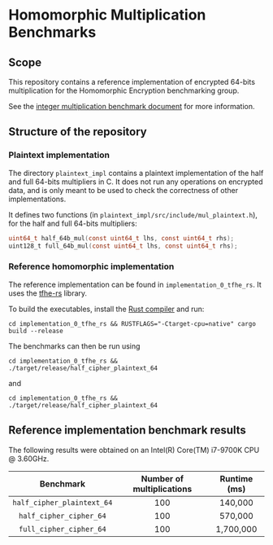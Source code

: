 # Homomorphic Multiplication Benchmarks

## Scope

This repository contains a reference implementation of encrypted 64-bits multiplication for the Homomorphic Encryption benchmarking group. 

See the [integer multiplication benchmark document](https://docs.google.com/document/d/1HPHmBfDscTtQAiRGlYV3upykSgK_GOkTg-_Sy41SSAQ/edit?usp=sharing) for more information.

## Structure of the repository

### Plaintext implementation

The directory `plaintext_impl` contains a plaintext implementation of the half and full 64-bits multipliers in C. It does not run any operations on encrypted data, and is only meant to be used to check the correctness of other implementations.

It defines two functions (in `plaintext_impl/src/include/mul_plaintext.h`), for the half and full 64-bits multipliers:

```c
uint64_t half_64b_mul(const uint64_t lhs, const uint64_t rhs);
uint128_t full_64b_mul(const uint64_t lhs, const uint64_t rhs);
```



### Reference homomorphic implementation

The reference implementation can be found in `implementation_0_tfhe_rs`. It uses the [tfhe-rs](https://github.com/zama-ai/tfhe-rs) library.

To build the executables, install the [Rust compiler](https://www.rust-lang.org/) and run:

```
cd implementation_0_tfhe_rs && RUSTFLAGS="-Ctarget-cpu=native" cargo build --release
```

The benchmarks can then be run using

```
cd implementation_0_tfhe_rs && ./target/release/half_cipher_plaintext_64
```

and

```
cd implementation_0_tfhe_rs && ./target/release/half_cipher_plaintext_64
```



## Reference implementation benchmark results

The following results were obtained on an Intel(R) Core(TM) i7-9700K CPU @ 3.60GHz. 

|         Benchmark          | Number of multiplications | Runtime (ms) |
| :------------------------: | :-----------------------: | :----------: |
| `half_cipher_plaintext_64` |            100            |   140,000    |
|  `half_cipher_cipher_64`   |            100            |   570,000    |
|  `full_cipher_cipher_64`   |            100            |  1,700,000   |
